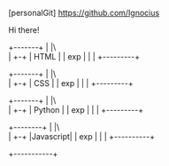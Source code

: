 [personalGit] https://github.com/Ignocius

Hi there!


+-------+ 
|       |\  
|       +-+ 
|   HTML  | 
|    exp  |
|         | 
+---------+ 

+-------+ 
|       |\  
|       +-+ 
|   CSS   | 
|    exp  | 
|         | 
+---------+ 


+-------+ 
|       |\  
|       +-+ 
| Python  | 
|    exp  | 
|         | 
+---------+ 

+--------+ 
|        |\  
|        +-+ 
|Javascript| 
|     exp  | 
|          | 
+----------+ 


+-----------+

                                            
 
   